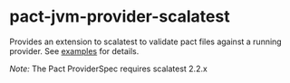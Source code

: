 pact-jvm-provider-scalatest
========================

Provides an extension to scalatest to validate pact files against a running provider. See
[examples](pact-jvm-provider-scalatest/src/test/scala/au/com/dius/pact/provider/scalatest)
for details.

*Note:* The Pact ProviderSpec requires scalatest 2.2.x
